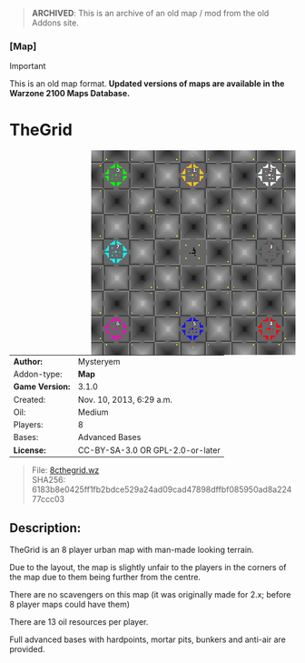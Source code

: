 > **ARCHIVED**: This is an archive of an old map / mod from the old Addons site.

### [Map]

> [!IMPORTANT]
> This is an old map format. **Updated versions of maps are available in the Warzone 2100 Maps Database.**

# TheGrid

<img src="./preview.jpg" align="right" />

| | |
| - | - |
| __Author:__ | Mysteryem |
| Addon-type: | __Map__ |
| __Game Version:__ | 3.1.0 |
| Created: | Nov. 10, 2013, 6:29 a.m. |
| Oil: | Medium |
| Players: | 8 |
| Bases: | Advanced Bases |
| __License:__ | CC-BY-SA-3.0 OR GPL-2.0-or-later |

> File: [8cthegrid.wz](https://github.com/Warzone2100/old-addons-site/raw/main/assets/247/8cthegrid.wz)  
> SHA256: 6183b8e0425ff1fb2bdce529a24ad09cad47898dffbf085950ad8a22477ccc03

## Description:

TheGrid is an 8 player urban map with man-made looking terrain.

Due to the layout, the map is slightly unfair to the players in the corners of the map due to them being further from the centre.

There are no scavengers on this map (it was originally made for 2.x; before 8 player maps could have them)

There are 13 oil resources per player.

Full advanced bases with hardpoints, mortar pits, bunkers and anti-air are provided.

